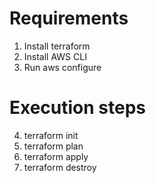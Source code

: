 # Requirements 
1) Install terraform 
2) Install AWS CLI
3) Run aws configure

# Execution steps
4) terraform init
5) terraform plan
6) terraform apply
7) terraform destroy